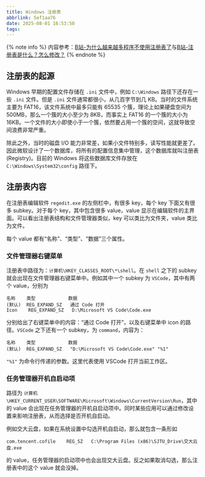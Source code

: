 ```yaml
---
title: Windows 注册表
abbrlink: 5ef1aa76
date: 2025-08-01 16:53:50
tags:
---
```



{% note info %}
内容参考：[B站-为什么越来越多程序不使用注册表了](https://www.bilibili.com/video/BV1fi421v76i)与[B站-注册表是什么？怎么修改？](https://www.bilibili.com/video/BV11Y4y1n7wY)
{% endnote %}

## 注册表的起源
Windows 早期的配置文件存储在 `.ini` 文件中，例如 `C:\Windows` 路径下还存在一些 `.ini` 文件。但是 `.ini` 文件通常都很小，从几百字节到几 KB。当时的文件系统主要为 FAT16，该文件系统中最多只能有 65535 个簇，理论上如果硬盘空间为 500MB，那么一个簇的大小至少为 8KB，而事实上 FAT16 的一个簇的大小为 16KB。一个文件的大小即使小于一个簇，依然要占用一个簇的空间，这就导致空间浪费非常严重。

除此之外，当时的磁盘 I/O 能力非常差，如果小文件特别多，读写性能就更差了。因此微软设计了一个数据库，将所有的配置信息集中管理，这个数据库就叫注册表 (Registry)。目前的 Windows 将这些数据库文件存放在 `C:\Windows\System32\config` 路径下。


## 注册表内容
在注册表编辑软件 `regedit.exe` 的左侧栏中，有很多 key，每个 key 下面又有很多 subkey。对于每个 key，其中包含很多 value，value 显示在编辑软件的主界面。可以看出注册表结构和文件管理器类似，key 可以类比为文件夹，value 类比为文件。

每个 value 都有“名称”、“类型”、“数据”三个属性。

### 文件管理器右键菜单
注册表中路径为：`计算机\HKEY_CLASSES_ROOT\*\shell`。在 `shell` 之下的 subkey 就会出现在文件管理器右键菜单中。例如其中一个 subkey 为 `VSCode`，其中有两个 value，分别为
```
名称    类型            数据
(默认)  REG_EXPAND_SZ   通过 Code 打开
Icon    REG_EXPAND_SZ   D:\Microsoft VS Code\Code.exe
```

分别给出了右键菜单中的内容：“通过 Code 打开”，以及右键菜单中 icon 的路径。`VSCode` 之下还有一个 subkey，为 `command`，内容为：
```
名称    类型            数据
(默认)  REG_EXPAND_SZ   "D:\Microsoft VS Code\Code.exe" "%1"
```

`"%1"` 为命令行传递的参数。这里代表使用 VSCode 打开当前工作区。

### 任务管理器开机自启动项
路径为 `计算机\HKEY_CURRENT_USER\SOFTWARE\Microsoft\Windows\CurrentVersion\Run`，其中的 value 会出现在任务管理器的开机自启动项中。同时某些应用可以通过修改设置来影响注册表，从而选择是否开机自启动。

例如交大云盘，如果在系统设置中勾选开机自启动，那么就包含一条形如
```
com.tencent.cofile    REG_SZ   C:\Program Files (x86)\SJTU_Drive\交大云盘.exe
```

的 value，任务管理器的启动项中也会出现交大云盘。反之如果取消勾选，那么注册表中的这个 value 就会没掉。